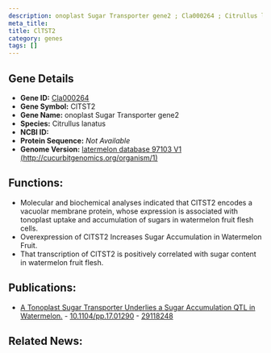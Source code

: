 ```yaml
---
description: onoplast Sugar Transporter gene2 ; Cla000264 ; Citrullus lanatus
meta_title:
title: ClTST2
category: genes
tags: []
---
```


## Gene Details
- **Gene ID:**	[Cla000264](https://www.maizegdb.org/gene_center/gene/Cla000264)
- **Gene Symbol:** ClTST2
- **Gene Name:** onoplast Sugar Transporter gene2
- **Species:** Citrullus lanatus
- **NCBI ID:** [  ]()
- **Protein Sequence:** *Not Available*
- **Genome Version:** [latermelon database 97103 V1 (http://cucurbitgenomics.org/organism/1)]()

## Functions:
   - Molecular and biochemical analyses indicated that ClTST2 encodes a vacuolar membrane protein, whose expression is associated with tonoplast uptake and accumulation of sugars in watermelon fruit flesh cells.
   - Overexpression of ClTST2 Increases Sugar Accumulation in Watermelon Fruit.
   - That transcription of ClTST2 is positively correlated with sugar content in watermelon fruit flesh.

## Publications:
   - [A Tonoplast Sugar Transporter Underlies a Sugar Accumulation QTL in Watermelon.]( https://academic.oup.com/plphys/article/176/1/836/6117383?login=true ) - [10.1104/pp.17.01290]( https://academic.oup.com/plphys/article/176/1/836/6117383?login=true ) - [29118248](https://pubmed.ncbi.nlm.nih.gov/29118248/)

## Related News:

